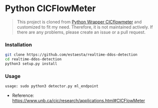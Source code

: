 # Python CICFlowMeter

> This project is cloned from [Python Wrapper CICflowmeter](https://gitlab.com/hieulw/cicflowmeter) and customized to fit my need. Therefore, it is not maintained actively. If there are any problems, please create an issue or a pull request.  


### Installation
```sh
git clone https://github.com/estaesta/realtime-ddos-detection
cd realtime-ddos-detection
python3 setup.py install
```

### Usage
```sh
usage: sudo python3 detector.py ml_endpoint
```

- Reference: https://www.unb.ca/cic/research/applications.html#CICFlowMeter
